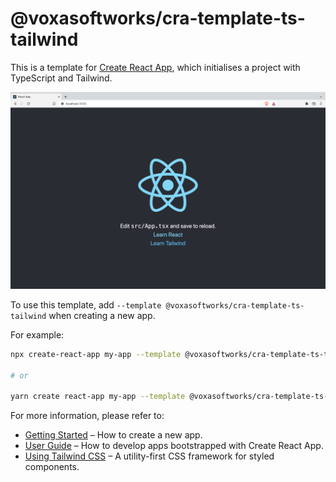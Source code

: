 # @voxasoftworks/cra-template-ts-tailwind

This is a template for [Create React App](https://github.com/facebook/create-react-app), which initialises a project with TypeScript and Tailwind.

![Image](/localhost.png "A photo of the template page")

To use this template, add `--template @voxasoftworks/cra-template-ts-tailwind` when creating a new app.

For example:

```sh
npx create-react-app my-app --template @voxasoftworks/cra-template-ts-tailwind

# or

yarn create react-app my-app --template @voxasoftworks/cra-template-ts-tailwind
```

For more information, please refer to:

- [Getting Started](https://create-react-app.dev/docs/getting-started) – How to create a new app.
- [User Guide](https://create-react-app.dev) – How to develop apps bootstrapped with Create React App.
- [Using Tailwind CSS](https://tailwindcss.com/docs) – A utility-first CSS framework for styled components.

